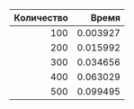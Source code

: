 
| Количество | Время     |
|          -:|         -:|
|        100 |  0.003927 |
|        200 |  0.015992 |
|        300 |  0.034656 |
|        400 |  0.063029 |
|        500 |  0.099495 |
